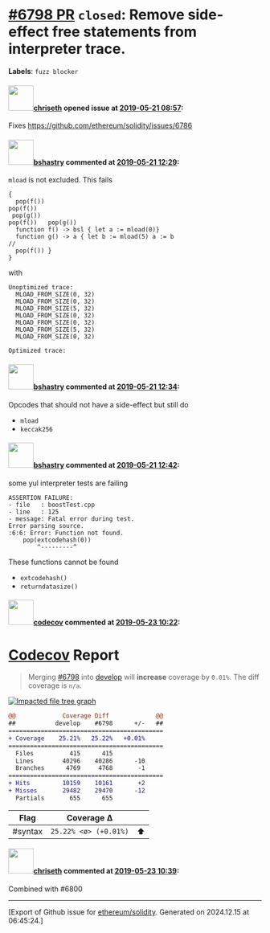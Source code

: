 # [\#6798 PR](https://github.com/ethereum/solidity/pull/6798) `closed`: Remove side-effect free statements from interpreter trace.
**Labels**: `fuzz blocker`


#### <img src="https://avatars.githubusercontent.com/u/9073706?v=4" width="50">[chriseth](https://github.com/chriseth) opened issue at [2019-05-21 08:57](https://github.com/ethereum/solidity/pull/6798):

Fixes https://github.com/ethereum/solidity/issues/6786

#### <img src="https://avatars.githubusercontent.com/u/2388185?v=4" width="50">[bshastry](https://github.com/bshastry) commented at [2019-05-21 12:29](https://github.com/ethereum/solidity/pull/6798#issuecomment-494370333):

`mload` is not excluded. This fails

```
{
  pop(f())
pop(f())
 pop(g())
pop(f())   pop(g())
  function f() -> bsl { let a := mload(0)}
  function g() -> a { let b := mload(5) a := b
//
  pop(f()) }
}
```

with

```
Unoptimized trace:
  MLOAD_FROM_SIZE(0, 32)
  MLOAD_FROM_SIZE(0, 32)
  MLOAD_FROM_SIZE(5, 32)
  MLOAD_FROM_SIZE(0, 32)
  MLOAD_FROM_SIZE(0, 32)
  MLOAD_FROM_SIZE(5, 32)
  MLOAD_FROM_SIZE(0, 32)

Optimized trace:
```

#### <img src="https://avatars.githubusercontent.com/u/2388185?v=4" width="50">[bshastry](https://github.com/bshastry) commented at [2019-05-21 12:34](https://github.com/ethereum/solidity/pull/6798#issuecomment-494372123):

Opcodes that should not have a side-effect but still do

- `mload`
- `keccak256`

#### <img src="https://avatars.githubusercontent.com/u/2388185?v=4" width="50">[bshastry](https://github.com/bshastry) commented at [2019-05-21 12:42](https://github.com/ethereum/solidity/pull/6798#issuecomment-494374684):

some yul interpreter tests are failing

```
ASSERTION FAILURE:
- file   : boostTest.cpp
- line   : 125
- message: Fatal error during test.
Error parsing source.
:6:6: Error: Function not found.
	pop(extcodehash(0))
	    ^---------^
```

These functions cannot be found
  - `extcodehash()`
  - `returndatasize()`

#### <img src="https://avatars.githubusercontent.com/in/254?v=4" width="50">[codecov](https://github.com/apps/codecov) commented at [2019-05-23 10:22](https://github.com/ethereum/solidity/pull/6798#issuecomment-495160705):

# [Codecov](https://codecov.io/gh/ethereum/solidity/pull/6798?src=pr&el=h1) Report
> Merging [#6798](https://codecov.io/gh/ethereum/solidity/pull/6798?src=pr&el=desc) into [develop](https://codecov.io/gh/ethereum/solidity/commit/7cf51876e29711100db6ca504ffc19fda26893d8?src=pr&el=desc) will **increase** coverage by `0.01%`.
> The diff coverage is `n/a`.

[![Impacted file tree graph](https://codecov.io/gh/ethereum/solidity/pull/6798/graphs/tree.svg?width=650&token=87PGzVEwU0&height=150&src=pr)](https://codecov.io/gh/ethereum/solidity/pull/6798?src=pr&el=tree)

```diff
@@             Coverage Diff             @@
##           develop    #6798      +/-   ##
===========================================
+ Coverage    25.21%   25.22%   +0.01%     
===========================================
  Files          415      415              
  Lines        40296    40286      -10     
  Branches      4769     4768       -1     
===========================================
+ Hits         10159    10161       +2     
+ Misses       29482    29470      -12     
  Partials       655      655
```

| Flag | Coverage Δ | |
|---|---|---|
| #syntax | `25.22% <ø> (+0.01%)` | :arrow_up: |

#### <img src="https://avatars.githubusercontent.com/u/9073706?v=4" width="50">[chriseth](https://github.com/chriseth) commented at [2019-05-23 10:39](https://github.com/ethereum/solidity/pull/6798#issuecomment-495165941):

Combined with #6800


-------------------------------------------------------------------------------



[Export of Github issue for [ethereum/solidity](https://github.com/ethereum/solidity). Generated on 2024.12.15 at 06:45:24.]
